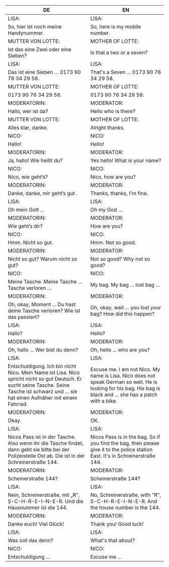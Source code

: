 |DE|EN|
|---|---|
|LISA:|LISA:|
|So, hier ist noch meine Handynummer.|So, here is my mobile number.|
|MUTTER VON LOTTE:|MOTHER OF LOTTE:|
|Ist das eine Zwei oder eine Sieben?|Is that a two or a seven?|
|LISA:|LISA:|
|Das ist eine Sieben … 0173 90 76 34 29 58.|That's a Seven ... 0173 90 76 34 29 58.|
|MUTTER VON LOTTE:|MOTHER OF LOTTE:|
|0173 90 76 34 29 58.|0173 90 76 34 29 58.|
|MODERATORIN:|MODERATOR:|
|Hallo, wer ist da? |Hello who is there?|
|MUTTER VON LOTTE:|MOTHER OF LOTTE:|
|Alles klar, danke.|Alright thanks.|
|NICO:|NICO:|
|Hallo!|Hello!|
|MODERATORIN:|MODERATOR:|
|Ja, hallo! Wie heißt du?|Yes hello! What is your name?|
|NICO:|NICO:|
|Nico, wie geht’s?|Nico, how are you?|
|MODERATORIN:|MODERATOR:|
|Danke, danke, mir geht’s gut .|Thanks, thanks, I'm fine.|
|LISA:|LISA:|
|Oh mein Gott …|Oh my God …|
|MODERATORIN:|MODERATOR:|
|Wie geht’s dir?|How are you?|
|NICO:|NICO:|
|Hmm. Nicht so gut.|Hmm. Not so good.|
|MODERATORIN:|MODERATOR:|
|Nicht so gut? Warum nicht so gut?|Not so good? Why not so good?|
|NICO:|NICO:|
|Meine Tasche. Meine Tasche ... Tasche verloren ...|My bag. My bag ... lost bag ...|
|MODERATORIN:|MODERATOR:|
|Oh, okay, Moment ... Du hast deine Tasche verloren? Wie ist das passiert?|Oh, okay, wait ... you lost your bag? How did this happen?|
|LISA:|LISA:|
|Hallo?|Hello?|
|MODERATORIN:|MODERATOR:|
|Oh, hallo ... Wer bist du denn?|Oh, hello ... who are you?|
|LISA:|LISA:|
|Entschuldigung. Ich bin nicht Nico. Mein Name ist Lisa. Nico spricht nicht so gut Deutsch. Er sucht seine Tasche. Seine Tasche ist schwarz und ... sie hat einen Aufnäher mit einem Fahrrad.|Excuse me. I am not Nico. My name is Lisa. Nico does not speak German so well. He is looking for his bag. His bag is black and ... she has a patch with a bike.|
|MODERATORIN:|MODERATOR:|
|Okay.|OK.|
|LISA:|LISA:|
|Nicos Pass ist in der Tasche. Also wenn ihr die Tasche findet, dann gebt sie bitte bei der Polizeistelle Ost ab. Die ist in der Schreinerstraße 144.|Nicos Pass is in the bag. So if you find the bag, then please give it to the police station East. It's in Schreinerstraße 144.|
|MODERATORIN:|MODERATOR:|
|Scheinerstraße 144?|Scheinerstraße 144?|
|LISA:|LISA:|
|Nein, Schreinerstraße, mit „R“, S-C-H-R-E-I-N-E-R. Und die Hausnummer ist die 144.|No, Schreinerstraße, with "R", S-C-H-R-E-I-N-E-R. And the house number is the 144.|
|MODERATORIN:|MODERATOR:|
|Danke euch! Viel Glück! |Thank you! Good luck!|
|LISA:|LISA:|
|Was soll das denn?|What's that about?|
|NICO:|NICO:|
|Entschuldigung ...|Excuse me ...|
